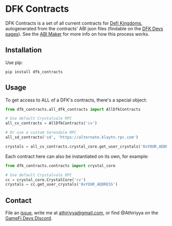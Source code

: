 # DFK Contracts
DFK Contracts is a set of all current contracts for [Defi Kingdoms](https://defikingdoms.com/), autogenerated from the contracts' ABI json files (findable on the [DFK Devs pages](https://devs.defikingdoms.com/)). See the [ABI Maker](https://github.com/Athiriyya/abi_maker) for more info on how this process works.


## Installation
Use pip:

```shell 
pip install dfk_contracts
```

## Usage
To get access to ALL of a DFK's contracts, there's a special object:
```python
from dfk_contracts.all_dfk_contracts import AllDfkContracts

# Use default Crystalvale RPC
all_cv_contracts = AllDfkContracts('cv')

# Or use a custom Serendale RPC
all_sd_contracts('sd', 'https://alternate.klaytn.rpc.com')

crystals = all_cv_contracts.crystal_core.get_user_crystals('0xYOUR_ADDRESS')

```

Each contract here can also be instantiated on its own, for example:
```python
from dfk_contracts.contracts import crystal_core

# Use default Crystalvale RPC
cc = crystal_core.CrystalCore('cv')
crystals = cc.get_user_crystals('0xYOUR_ADDRESS')
```


## Contact
File an [issue](https://github.com/Athiriyya/dfk_contracts/issues), write me at athiriyya@gmail.com, or find @Athiriyya on the [GameFi Devs Discord](https://discord.gg/psjY362pss).